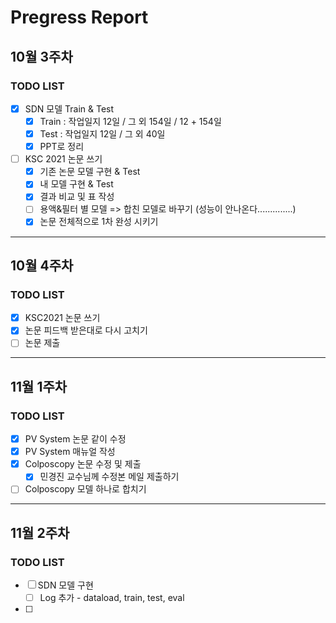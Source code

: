 # Pregress Report

## 10월 3주차

### TODO LIST

- [x] SDN 모델 Train & Test
  - [x] Train : 작업일지 12일 /  그 외 154일 / 12 + 154일
  - [x] Test : 작업일지 12일 / 그 외 40일
  - [x] PPT로 정리

- [ ] KSC 2021 논문 쓰기
  - [x] 기존 논문 모델 구현 & Test
  - [x] 내 모델 구현 & Test
  - [x] 결과 비교 및 표 작성
  - [ ] 용액&필터 별 모델 => 합친 모델로 바꾸기 (성능이 안나온다..............)
  - [x] 논문 전체적으로 1차 완성 시키기

---

## 10월 4주차

### TODO LIST

- [x]  KSC2021 논문 쓰기
  - [x] 논문 피드백 받은대로 다시 고치기
  - [ ] 논문 제출

---

## 11월 1주차

### TODO LIST

- [x] PV System 논문 같이 수정
- [x] PV System 매뉴얼 작성
- [x] Colposcopy 논문 수정 및 제출 
  - [x] 민경진 교수님께 수정본 메일 제출하기
- [ ] Colposcopy 모델 하나로 합치기

---

## 11월 2주차

### TODO LIST

- [ ] SDN 모델 구현
  - [ ] Log 추가 - dataload, train, test, eval
- [ ] 